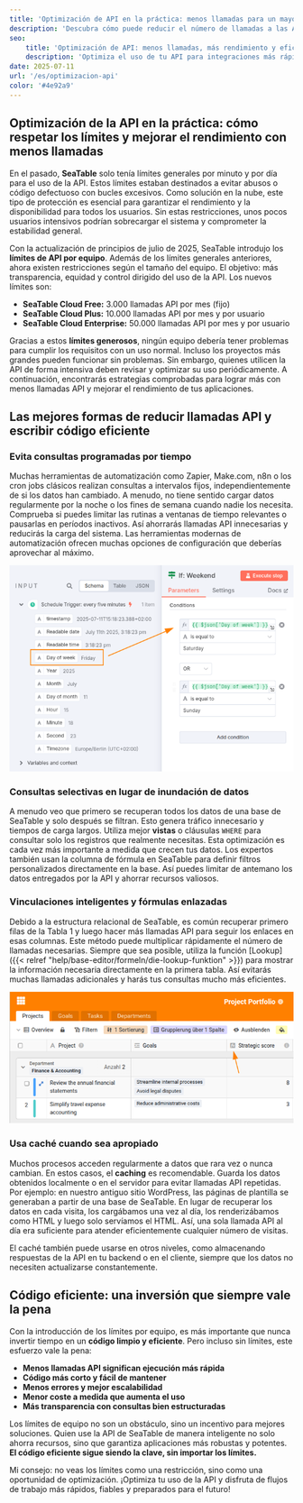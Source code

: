 ```yaml
---
title: 'Optimización de API en la práctica: menos llamadas para un mayor rendimiento'
description: 'Descubra cómo puede reducir el número de llamadas a las API con una utilización inteligente de las mismas, respetando así los límites del equipo y aumentando al mismo tiempo de forma sostenible el rendimiento de sus aplicaciones.'
seo:
    title: 'Optimización de API: menos llamadas, más rendimiento y eficiencia'
    description: 'Optimiza el uso de tu API para integraciones más rápidas, menos llamadas y el máximo rendimiento en tus proyectos.'
date: 2025-07-11
url: '/es/optimizacion-api'
color: '#4e92a9'
---
```


## Optimización de la API en la práctica: cómo respetar los límites y mejorar el rendimiento con menos llamadas

En el pasado, **SeaTable** solo tenía límites generales por minuto y por día para el uso de la API. Estos límites estaban destinados a evitar abusos o código defectuoso con bucles excesivos. Como solución en la nube, este tipo de protección es esencial para garantizar el rendimiento y la disponibilidad para todos los usuarios. Sin estas restricciones, unos pocos usuarios intensivos podrían sobrecargar el sistema y comprometer la estabilidad general.

Con la actualización de principios de julio de 2025, SeaTable introdujo los **límites de API por equipo**. Además de los límites generales anteriores, ahora existen restricciones según el tamaño del equipo. El objetivo: más transparencia, equidad y control dirigido del uso de la API. Los nuevos límites son:

- **SeaTable Cloud Free:** 3.000 llamadas API por mes (fijo)
- **SeaTable Cloud Plus:** 10.000 llamadas API por mes y por usuario
- **SeaTable Cloud Enterprise:** 50.000 llamadas API por mes y por usuario

Gracias a estos **límites generosos**, ningún equipo debería tener problemas para cumplir los requisitos con un uso normal. Incluso los proyectos más grandes pueden funcionar sin problemas. Sin embargo, quienes utilicen la API de forma intensiva deben revisar y optimizar su uso periódicamente. A continuación, encontrarás estrategias comprobadas para lograr más con menos llamadas API y mejorar el rendimiento de tus aplicaciones.

## Las mejores formas de reducir llamadas API y escribir código eficiente

### Evita consultas programadas por tiempo

Muchas herramientas de automatización como Zapier, Make.com, n8n o los cron jobs clásicos realizan consultas a intervalos fijos, independientemente de si los datos han cambiado. A menudo, no tiene sentido cargar datos regularmente por la noche o los fines de semana cuando nadie los necesita. Comprueba si puedes limitar las rutinas a ventanas de tiempo relevantes o pausarlas en períodos inactivos. Así ahorrarás llamadas API innecesarias y reducirás la carga del sistema. Las herramientas modernas de automatización ofrecen muchas opciones de configuración que deberías aprovechar al máximo.

![Las automatizaciones no necesitan ejecutarse las 24 horas](n8n-limit-schedule.png 'Esta condición IF en n8n, por ejemplo, pausa la ejecución los fines de semana.')

### Consultas selectivas en lugar de inundación de datos

A menudo veo que primero se recuperan todos los datos de una base de SeaTable y solo después se filtran. Esto genera tráfico innecesario y tiempos de carga largos. Utiliza mejor **vistas** o cláusulas `WHERE` para consultar solo los registros que realmente necesitas. Esta optimización es cada vez más importante a medida que crecen tus datos. Los expertos también usan la columna de fórmula en SeaTable para definir filtros personalizados directamente en la base. Así puedes limitar de antemano los datos entregados por la API y ahorrar recursos valiosos.

### Vinculaciones inteligentes y fórmulas enlazadas

Debido a la estructura relacional de SeaTable, es común recuperar primero filas de la Tabla 1 y luego hacer más llamadas API para seguir los enlaces en esas columnas. Este método puede multiplicar rápidamente el número de llamadas necesarias. Siempre que sea posible, utiliza la función [Lookup]({{< relref "help/base-editor/formeln/die-lookup-funktion" >}}) para mostrar la información necesaria directamente en la primera tabla. Así evitarás muchas llamadas adicionales y harás tus consultas mucho más eficientes.

![](use-link-formula-columns.png 'Lleva la información relevante a la tabla principal mediante lookup para evitar llamadas API repetidas')

### Usa caché cuando sea apropiado

Muchos procesos acceden regularmente a datos que rara vez o nunca cambian. En estos casos, el **caching** es recomendable. Guarda los datos obtenidos localmente o en el servidor para evitar llamadas API repetidas. Por ejemplo: en nuestro antiguo sitio WordPress, las páginas de plantilla se generaban a partir de una base de SeaTable. En lugar de recuperar los datos en cada visita, los cargábamos una vez al día, los renderizábamos como HTML y luego solo servíamos el HTML. Así, una sola llamada API al día era suficiente para atender eficientemente cualquier número de visitas.

El caché también puede usarse en otros niveles, como almacenando respuestas de la API en tu backend o en el cliente, siempre que los datos no necesiten actualizarse constantemente.

## Código eficiente: una inversión que siempre vale la pena

Con la introducción de los límites por equipo, es más importante que nunca invertir tiempo en un **código limpio y eficiente**. Pero incluso sin límites, este esfuerzo vale la pena:

- **Menos llamadas API significan ejecución más rápida**
- **Código más corto y fácil de mantener**
- **Menos errores y mejor escalabilidad**
- **Menor coste a medida que aumenta el uso**
- **Más transparencia con consultas bien estructuradas**

Los límites de equipo no son un obstáculo, sino un incentivo para mejores soluciones. Quien use la API de SeaTable de manera inteligente no solo ahorra recursos, sino que garantiza aplicaciones más robustas y potentes. **El código eficiente sigue siendo la clave, sin importar los límites.**

Mi consejo: no veas los límites como una restricción, sino como una oportunidad de optimización. ¡Optimiza tu uso de la API y disfruta de flujos de trabajo más rápidos, fiables y preparados para el futuro!
